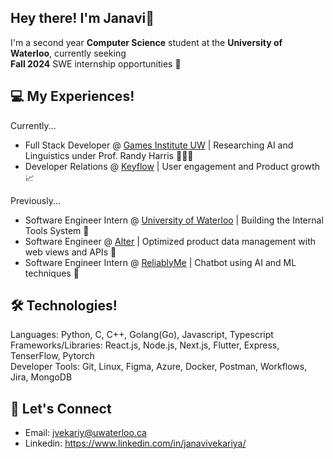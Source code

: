 ## Hey there! I'm Janavi👋


I'm a second year **Computer Science** student at the **University of Waterloo**, currently seeking \
**Fall 2024** SWE internship opportunities 🌱

## 💻 My Experiences!

Currently...
- Full Stack Developer @ [Games Institute UW](https://uwaterloo.ca/games-institute/) | Researching AI and Linguistics under Prof. Randy Harris 👩🏻‍💻
- Developer Relations @ [Keyflow](https://www.keyflow.space/) | User engagement and Product growth 📈

Previously...
- Software Engineer Intern @ [University of Waterloo](https://www.windriver.com/) | Building the Internal Tools System 🚀
- Software Engineer @ [Alter](https://www.alter-textile.com/) | Optimized product data management with web views and APIs 🔐 
- Software Engineer Intern @ [ReliablyMe](https://reliablyme.com/) | Chatbot using AI and ML techniques 🤖

## 🛠️ Technologies!

Languages: Python, C, C++, Golang(Go), Javascript, Typescript \
Frameworks/Libraries: React.js, Node.js, Next.js, Flutter, Express, TenserFlow, Pytorch \
Developer Tools: Git, Linux, Figma, Azure, Docker, Postman, Workflows, Jira, MongoDB


## 🤝 Let's Connect 

- Email: jvekariy@uwaterloo.ca
- Linkedin: https://www.linkedin.com/in/janavivekariya/
